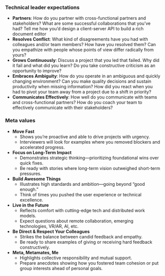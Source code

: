 ### Technical leader expectations
- **Partners**: How do you partner with cross-functional partners and stakeholders? What are some successful collaborations that you’ve had? Tell me how you’d design a client-server API to build a rich document editor
- **Resolves Conflict**: What kind of disagreements have you had with colleagues and/or team members? How have you resolved them? Can you empathize with people whose points of view differ radically from yours?
- **Grows Continuously**: Discuss a project that you led that failed. Why did it fail and what did you learn? Do you take constructive criticism as an opportunity to improve?
- **Embraces Ambiguity**: How do you operate in an ambiguous and quickly changing environment? Can you make quality decisions and sustain productivity when missing information? How did you react when you had to pivot your team away from a project due to a shift in priority?
- **Communicates Effectively**: How well do you communicate with teams and cross-functional partners? How do you coach your team to effectively communicate with their stakeholders?

### Meta values
- **Move Fast**
    - Shows you’re proactive and able to drive projects with urgency.
    - Interviewers will look for examples where you removed blockers and accelerated progress.
- **Focus on Long-Term Impact**
    - Demonstrates strategic thinking—prioritizing foundational wins over quick fixes.
    - Be ready with stories where long-term vision outweighed short-term pressures.
- **Build Awesome Things**
    - Illustrates high standards and ambition—going beyond “good enough.”
    - Think of times you pushed the user experience or technical excellence.
- **Live in the Future**
    - Reflects comfort with cutting-edge tech and distributed work models.
    - Expect questions about remote collaboration, emerging technologies, VR/AR, AI, etc.
- **Be Direct & Respect Your Colleagues**
    - Strikes the balance between candid feedback and empathy.
    - Be ready to share examples of giving or receiving hard feedback constructively.
- **Meta, Metamates, Me**
    - Highlights collective responsibility and mutual support.
    - Prepare anecdotes showing how you fostered team cohesion or put group interests ahead of personal goals.
